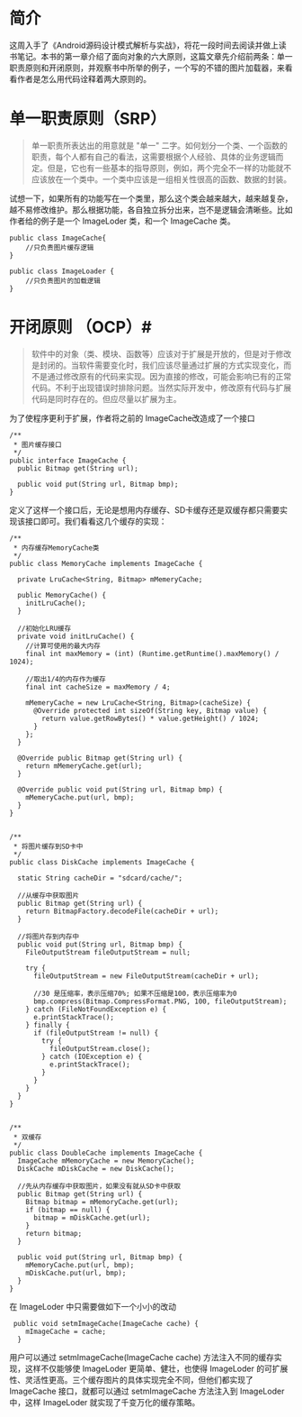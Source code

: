 # 简介 #
这周入手了《Android源码设计模式解析与实战》，将花一段时间去阅读并做上读书笔记。本书的第一章介绍了面向对象的六大原则，这篇文章先介绍前两条：单一职责原则和开闭原则，并观察书中所举的例子，一个写的不错的图片加载器，来看看作者是怎么用代码诠释着两大原则的。

# 单一职责原则（SRP） #

> 单一职责所表达出的用意就是 "单一" 二字。如何划分一个类、一个函数的职责，每个人都有自己的看法，这需要根据个人经验、具体的业务逻辑而定。但是，它也有一些基本的指导原则，例如，两个完全不一样的功能就不应该放在一个类中。一个类中应该是一组相关性很高的函数、数据的封装。

试想一下，如果所有的功能写在一个类里，那么这个类会越来越大，越来越复杂，越不易修改维护。那么根据功能，各自独立拆分出来，岂不是逻辑会清晰些。比如作者给的例子是一个 ImageLoder 类，和一个 ImageCache 类。

	public class ImageCache{
		//只负责图片缓存逻辑
	}

	public class ImageLoader {
		//只负责图片的加载逻辑
	}

# 开闭原则 （OCP）#
> 软件中的对象（类、模块、函数等）应该对于扩展是开放的，但是对于修改是封闭的。当软件需要变化时，我们应该尽量通过扩展的方式实现变化，而不是通过修改原有的代码来实现。因为直接的修改，可能会影响已有的正常代码。不利于出现错误时排除问题。当然实际开发中，修改原有代码与扩展代码是同时存在的。但应尽量以扩展为主。

为了使程序更利于扩展，作者将之前的 ImageCache改造成了一个接口

	/**
	 * 图片缓存接口
	 */
	public interface ImageCache {
	  public Bitmap get(String url);
	
	  public void put(String url, Bitmap bmp);
	}
定义了这样一个接口后，无论是想用内存缓存、SD卡缓存还是双缓存都只需要实现该接口即可。我们看看这几个缓存的实现：

	/**
	 * 内存缓存MemoryCache类
	 */
	public class MemoryCache implements ImageCache {
	
	  private LruCache<String, Bitmap> mMemeryCache;
	
	  public MemoryCache() {
	    initLruCache();
	  }
	
	  //初始化LRU缓存
	  private void initLruCache() {
	    //计算可使用的最大内存
	    final int maxMemory = (int) (Runtime.getRuntime().maxMemory() / 1024);
	
	    //取出1/4的内存作为缓存
	    final int cacheSize = maxMemory / 4;
	
	    mMemeryCache = new LruCache<String, Bitmap>(cacheSize) {
	      @Override protected int sizeOf(String key, Bitmap value) {
	        return value.getRowBytes() * value.getHeight() / 1024;
	      }
	    };
	  }
	
	  @Override public Bitmap get(String url) {
	    return mMemeryCache.get(url);
	  }
	
	  @Override public void put(String url, Bitmap bmp) {
	    mMemeryCache.put(url, bmp);
	  }
	}


	/**
	 * 将图片缓存到SD卡中
	 */
	public class DiskCache implements ImageCache {
	
	  static String cacheDir = "sdcard/cache/";
	
	  //从缓存中获取图片
	  public Bitmap get(String url) {
	    return BitmapFactory.decodeFile(cacheDir + url);
	  }
	
	  //将图片存到内存中
	  public void put(String url, Bitmap bmp) {
	    FileOutputStream fileOutputStream = null;
	
	    try {
	      fileOutputStream = new FileOutputStream(cacheDir + url);
	
	      //30 是压缩率，表示压缩70%; 如果不压缩是100，表示压缩率为0
	      bmp.compress(Bitmap.CompressFormat.PNG, 100, fileOutputStream);
	    } catch (FileNotFoundException e) {
	      e.printStackTrace();
	    } finally {
	      if (fileOutputStream != null) {
	        try {
	          fileOutputStream.close();
	        } catch (IOException e) {
	          e.printStackTrace();
	        }
	      }
	    }
	  }
	}


	/**
	 * 双缓存
	 */
	public class DoubleCache implements ImageCache {
	  ImageCache mMemoryCache = new MemoryCache();
	  DiskCache mDiskCache = new DiskCache();
	
	  //先从内存缓存中获取图片，如果没有就从SD卡中获取
	  public Bitmap get(String url) {
	    Bitmap bitmap = mMemoryCache.get(url);
	    if (bitmap == null) {
	      bitmap = mDiskCache.get(url);
	    }
	    return bitmap;
	  }
	
	  public void put(String url, Bitmap bmp) {
	    mMemoryCache.put(url, bmp);
	    mDiskCache.put(url, bmp);
	  }
	}


在 ImageLoder 中只需要做如下一个小小的改动

	 public void setmImageCache(ImageCache cache) {
	    mImageCache = cache;
	  }

用户可以通过 setmImageCache(ImageCache cache) 方法注入不同的缓存实现，这样不仅能够使 ImageLoder 更简单、健壮，也使得 ImageLoder 的可扩展性、灵活性更高。三个缓存图片的具体实现完全不同，但他们都实现了 ImageCache 接口，就都可以通过 setmImageCache 方法注入到 ImageLoder 中，这样 ImageLoder 就实现了千变万化的缓存策略。